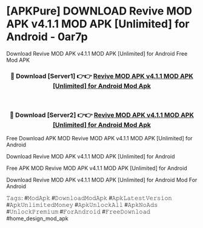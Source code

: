 # [APKPure] DOWNLOAD Revive MOD APK v4.1.1 MOD APK [Unlimited] for Android - 0ar7p
Download Revive MOD APK v4.1.1 MOD APK [Unlimited] for Android Free Mod APK

<div align="center">
<h3>🔴 Download [Server1] 👉👉 <a href="https://apk-comot.site?title=Revive_MOD_APK_v4.1.1_MOD_APK_[Unlimited]_for_Android">Revive MOD APK v4.1.1 MOD APK [Unlimited] for Android Mod Apk</a></h3><br>

<h3>🔴 Download [Server2] 👉👉 <a href="https://apk-comot.site?title=Revive_MOD_APK_v4.1.1_MOD_APK_[Unlimited]_for_Android">Revive MOD APK v4.1.1 MOD APK [Unlimited] for Android Mod Apk</a></h3>
</div>


Free Download APK MOD Revive MOD APK v4.1.1 MOD APK [Unlimited] for Android

Download Revive MOD APK v4.1.1 MOD APK [Unlimited] for Android 

Free APK MOD Revive MOD APK v4.1.1 MOD APK [Unlimited] for Android 

Download Revive MOD APK v4.1.1 MOD APK [Unlimited] for Android Mod For Android

𝚃𝚊𝚐𝚜: #𝙼𝚘𝚍𝙰𝚙𝚔 #𝙳𝚘𝚠𝚗𝚕𝚘𝚊𝚍𝙼𝚘𝚍𝙰𝚙𝚔 #𝙰𝚙𝚔𝙻𝚊𝚝𝚎𝚜𝚝𝚅𝚎𝚛𝚜𝚒𝚘𝚗 #𝙰𝚙𝚔𝚄𝚗𝚕𝚒𝚖𝚒𝚝𝚎𝚍𝙼𝚘𝚗𝚎𝚢 #𝙰𝚙𝚔𝚄𝚗𝚕𝚘𝚌𝚔𝙰𝚕𝚕 #𝙰𝚙𝚔𝙽𝚘𝙰𝚍𝚜 #𝚄𝚗𝚕𝚘𝚌𝚔𝙿𝚛𝚎𝚖𝚒𝚞𝚖 #𝙵𝚘𝚛𝙰𝚗𝚍𝚛𝚘𝚒𝚍 #𝙵𝚛𝚎𝚎𝙳𝚘𝚠𝚗𝚕𝚘𝚊𝚍 #home_design_mod_apk